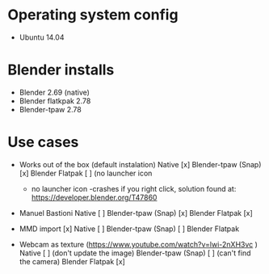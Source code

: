 Operating system config
============

- Ubuntu 14.04

Blender installs 
============
  
- Blender 2.69 (native)
- Blender flatkpak 2.78
- Blender-tpaw 2.78


Use cases
==========
- Works out of the box (default instalation)
Native [x]
Blender-tpaw (Snap) [x]
Blender Flatpak [ ] (no launcher icon
  - no launcher icon
  -crashes if you right click, solution found at: https://developer.blender.org/T47860

- Manuel Bastioni
Native [ ]
Blender-tpaw (Snap) [x]
Blender Flatpak [x]

- MMD import
[x] Native 
[ ] Blender-tpaw (Snap) 
[ ] Blender Flatpak 

- Webcam as texture (https://www.youtube.com/watch?v=lwi-2nXH3vc )
Native [ ] (don't update the image)
Blender-tpaw (Snap) [ ] (can't find the camera)
Blender Flatpak [x]

